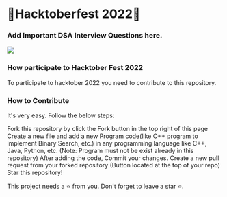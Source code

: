 
# 🎉Hacktoberfest 2022🎉
### Add Important DSA Interview Questions here.

<img src="https://res.cloudinary.com/practicaldev/image/fetch/s--ds97LCK---/c_imagga_scale,f_auto,fl_progressive,h_420,q_auto,w_1000/https://dev-to-uploads.s3.amazonaws.com/uploads/articles/ymlmr15l83rrjq8natft.jpg">

### How participate to Hacktober Fest 2022
To participate to hacktober 2022 you need to contribute to this repository.
### How to Contribute
It's very easy. Follow the below steps:

Fork this repository by click the Fork button in the top right of this page
Create a new file and add a new Program code(like C++ program to implement Binary Search, etc.) in any programming language like C++, Java, Python, etc. (Note: Program must not be exist already in this repository)
After adding the code, Commit your changes.
Create a new pull request from your forked repository (Button located at the top of your repo)
Star this repository!


This project needs a ⭐️ from you. Don't forget to leave a star ⭐.
